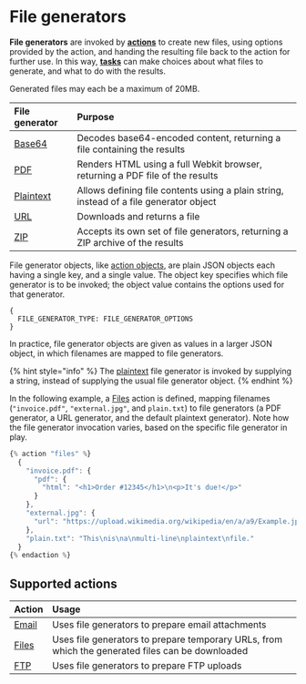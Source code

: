 # File generators

**File generators** are invoked by [**actions**](../) to create new files, using options provided by the action, and handing the resulting file back to the action for further use. In this way, [**tasks**](../../tasks/) can make choices about what files to generate, and what to do with the results.

Generated files may each be a maximum of 20MB.

| File generator | Purpose |
| :--- | :--- |
| [Base64](base64.md) | Decodes base64-encoded content, returning a file containing the results |
| [PDF](pdf.md) | Renders HTML using a full Webkit browser, returning a PDF file of the results |
| [Plaintext](plaintext.md) | Allows defining file contents using a plain string, instead of a file generator object |
| [URL](url.md) | Downloads and returns a file |
| [ZIP](zip.md) | Accepts its own set of file generators, returning a ZIP archive of the results |

File generator objects, like [action objects](../../tasks/code/action-objects.md), are plain JSON objects each having a single key, and a single value. The object key specifies which file generator is to be invoked; the object value contains the options used for that generator.

```text
{
  FILE_GENERATOR_TYPE: FILE_GENERATOR_OPTIONS
}
```

In practice, file generator objects are given as values in a larger JSON object, in which filenames are mapped to file generators.

{% hint style="info" %}
The [plaintext](plaintext.md) file generator is invoked by supplying a string, instead of supplying the usual file generator object.
{% endhint %}

In the following example, a [Files](../action-types/files.md) action is defined, mapping filenames \(`"invoice.pdf"`, `"external.jpg"`, and `plain.txt`\) to file generators \(a PDF generator, a URL generator, and the default plaintext generator\). Note how the file generator invocation varies, based on the specific file generator in play.

```javascript
{% action "files" %}
  {
    "invoice.pdf": {
      "pdf": {
        "html": "<h1>Order #12345</h1>\n<p>It's due!</p>"
      }
    },
    "external.jpg": {
      "url": "https://upload.wikimedia.org/wikipedia/en/a/a9/Example.jpg"
    },
    "plain.txt": "This\nis\na\nmulti-line\nplaintext\nfile."
  }
{% endaction %}
```

## Supported actions

| Action | Usage |
| :--- | :--- |
| [Email](../action-types/email.md) | Uses file generators to prepare email attachments |
| [Files](../action-types/files.md) | Uses file generators to prepare temporary URLs, from which the generated files can be downloaded |
| [FTP](../action-types/ftp.md) | Uses file generators to prepare FTP uploads |

